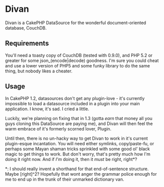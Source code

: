 # Divan

Divan is a CakePHP DataSource for the wonderful document-oriented database, CouchDB.

## Requirements

You'll need a toasty copy of CouchDB (tested with 0.9.0), and PHP 5.2 or greater for some json_(encode|decode) goodness. I'm sure you could cheat and use a lower version of PHP5 and some funky library to do the same thing, but nobody likes a cheater.

## Usage

In CakePHP 1.2, datasources don't get any plugin-love - it's currently impossible to load a datasource included in a plugin into your main application. I know, it's sad. I cried a little.

Luckily, we're planning on fixing that in 1.3 (gotta _earn_ that money all you guys cloning this DataSource are paying me), and Divan will then feel the warm embrace of it's formerly scorned lover, Plugin.

Until then, there is no un-hacky way to get Divan to work in it's current plugin-esque incantation. You will need either symlinks, copy/paste-fu, or perhaps some Mayan shaman tricks sprinkled with some good ol' black magic to get things to work. But don't worry, that's pretty much how I'm doing it right now. And if _I'm_ doing it, then it _must_ be right, right*?


*: I should really invent a shorthand for that end-of-sentence structure. Maybe [right]^2? Hopefully that wont anger the grammar police enough for me to end up in the trunk of their unmarked dictionary van.
